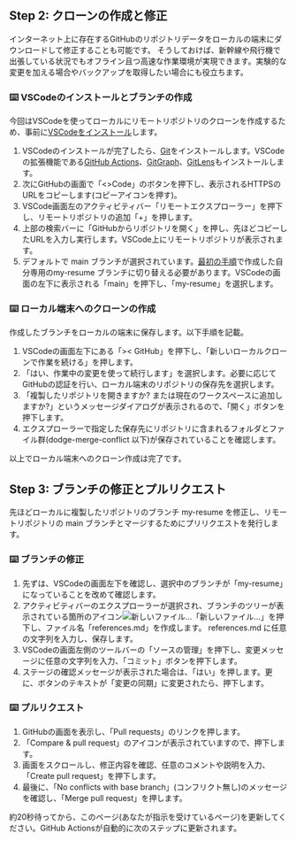<!-- このステップでは　my-resume を個人の端末にクローン(複製)する処理を書く -->

## Step 2: クローンの作成と修正

インターネット上に存在するGitHubのリポジトリデータをローカルの端末にダウンロードして修正することも可能です。
そうしておけば、新幹線や飛行機で出張している状況でもオフライン且つ高速な作業環境が実現できます。実験的な変更を加える場合やバックアップを取得したい場合にも役立ちます。
<!-- オーバービューを書く -->

### :keyboard: VSCodeのインストールとブランチの作成

今回はVSCodeを使ってローカルにリモートリポジトリのクローンを作成するため、事前に[VSCodeをインストール](https://azure.microsoft.com/ja-jp/products/visual-studio-code)します。

1. VSCodeのインストールが完了したら、[Git](https://git-scm.com/)をインストールします。VSCodeの拡張機能である[GitHub Actions](https://marketplace.visualstudio.com/items?itemName=GitHub.vscode-github-actions)、[GitGraph](https://marketplace.visualstudio.com/items?itemName=mhutchie.git-graph)、[GitLens](https://marketplace.visualstudio.com/items?itemName=eamodio.gitlens)もインストールします。
1. 次にGitHubの画面で「<>Code」のボタンを押下し、表示されるHTTPSのURLをコピーします(コピーアイコンを押す)。
1. VSCode画面左のアクティビティバー「リモートエクスプローラー」を押下し、リモートリポジトリの追加「+」を押します。
1. 上部の検索バーに「GitHubからリポジトリを開く」を押し、先ほどコピーしたURLを入力し実行します。VSCode上にリモートリポジトリが表示されます。
1. デフォルトで main ブランチが選択されています。[最初の手順](https://github.com/kuboctopus/dodge-merge-conflict/blob/main/README.md)で作成した自分専用のmy-resume ブランチに切り替える必要があります。VSCodeの画面の左下に表示される「main」を押下し、「my-resume」を選択します。

<!-- 5. VSCodeの左ペインの「ソースの管理」を押下し、そのリポジトリを選択した状態で、「...」を押し、「ブランチ-ブランチの作成」を選びます。
6. 上部の検索バーにフォーカスが移動しますので、任意のブランチ名(name_yyyymmdd 等)を入力し、実行します。 -->

### :keyboard: ローカル端末へのクローンの作成

作成したブランチをローカルの端末に保存します。以下手順を記載。

1. VSCodeの画面左下にある「>< GitHub」を押下し、「新しいローカルクローンで作業を続ける」を押します。
1. 「はい、作業中の変更を使って続行します」を選択します。必要に応じてGitHubの認証を行い、ローカル端末のリポジトリの保存先を選択します。
1. 「複製したリポジトリを開きますか? または現在のワークスペースに追加しますか?」というメッセージダイアログが表示されるので、「開く」ボタンを押下します。
1. エクスプローラーで指定した保存先にリポジトリに含まれるフォルダとファイル群(dodge-merge-conflict 以下)が保存されていることを確認します。

以上でローカル端末へのクローン作成は完了です。

<!-- このステップでは　my-resume を修正しプルリクエストを行いマージコンフリクトが発生しないことを書く -->

## Step 3: ブランチの修正とプルリクエスト

先ほどローカルに複製したリポジトリのブランチ my-resume を修正し、リモートリポジトリの main ブランチとマージするためにプリリクエストを発行します。

### :keyboard: ブランチの修正

1. 先ずは、VSCodeの画面左下を確認し、選択中のブランチが「my-resume」になっていることを改めて確認します。
1. アクティビティバーのエクスプローラーが選択され、ブランチのツリーが表示されている箇所のアイコン![新しいファイル...](https://github.com/kuboctopus/dodge-merge-conflict/blob/main/.github/steps/img/add_file01.png)「新しいファイル...」を押下し、ファイル名「references.md」を作成します。 references.md に任意の文字列を入力し、保存します。
1. VSCodeの画面左側のツールバーの「ソースの管理」を押下し、変更メッセージに任意の文字列を入力、「コミット」ボタンを押下します。
1. ステージの確認メッセージが表示された場合は、「はい」を押します。更に、ボタンのテキストが「変更の同期」に変更されたら、押下します。

### :keyboard: プルリクエスト

1. GitHubの画面を表示し、「Pull requests」のリンクを押します。
1. 「Compare & pull request」のアイコンが表示されていますので、押下します。
1. 画面をスクロールし、修正内容を確認、任意のコメントや説明を入力、「Create pull request」を押下します。
1. 最後に、「No conflicts with base branch」(コンフリクト無し)のメッセージを確認し、「Merge pull request」を押します。

約20秒待ってから、このページ(あなたが指示を受けているページ)を更新してください。GitHub Actionsが自動的に次のステップに更新されます。

<!-- ymlでマージコンフリクトが発生しない処理を書く -->


